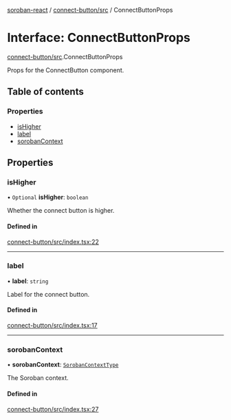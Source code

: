 [soroban-react](../README.md) / [connect-button/src](../modules/connect_button_src.md) / ConnectButtonProps

# Interface: ConnectButtonProps

[connect-button/src](../modules/connect_button_src.md).ConnectButtonProps

Props for the ConnectButton component.

## Table of contents

### Properties

- [isHigher](connect_button_src.ConnectButtonProps.md#ishigher)
- [label](connect_button_src.ConnectButtonProps.md#label)
- [sorobanContext](connect_button_src.ConnectButtonProps.md#sorobancontext)

## Properties

### isHigher

• `Optional` **isHigher**: `boolean`

Whether the connect button is higher.

#### Defined in

[connect-button/src/index.tsx:22](https://github.com/mauroepce/soroban-react/blob/0b52378/packages/connect-button/src/index.tsx#L22)

___

### label

• **label**: `string`

Label for the connect button.

#### Defined in

[connect-button/src/index.tsx:17](https://github.com/mauroepce/soroban-react/blob/0b52378/packages/connect-button/src/index.tsx#L17)

___

### sorobanContext

• **sorobanContext**: [`SorobanContextType`](core_src_SorobanContext.SorobanContextType.md)

The Soroban context.

#### Defined in

[connect-button/src/index.tsx:27](https://github.com/mauroepce/soroban-react/blob/0b52378/packages/connect-button/src/index.tsx#L27)
